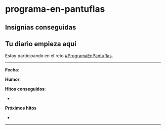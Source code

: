 # programa-en-pantuflas

## Insignias conseguidas

## **Tu diario empieza aquí**

Estoy participando en el reto [#ProgramaEnPantuflas](https://github.com/delineas/reto-programa-en-pantuflas).

---

**Fecha**: 

**Humor**: 

**Hitos conseguidos**:

*   

**Próximos hitos**

*  

---
